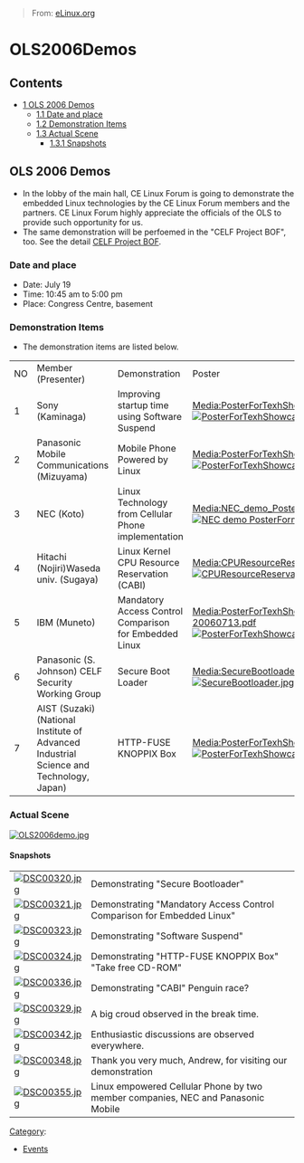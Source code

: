 > From: [eLinux.org](http://eLinux.org/OLS2006Demos "http://eLinux.org/OLS2006Demos")


# OLS2006Demos



## Contents

-   [1 OLS 2006 Demos](#ols-2006-demos)
    -   [1.1 Date and place](#date-and-place)
    -   [1.2 Demonstration Items](#demonstration-items)
    -   [1.3 Actual Scene](#actual-scene)
        -   [1.3.1 Snapshots](#snapshots)

## OLS 2006 Demos

-   In the lobby of the main hall, CE Linux Forum is going to
    demonstrate the embedded Linux technologies by the CE Linux Forum
    members and the partners. CE Linux Forum highly appreciate the
    officials of the OLS to provide such opportunity for us.
-   The same demonstration will be perfoemed in the "CELF Project BOF",
    too. See the detail [CELF Project
    BOF](http://eLinux.org/CELF_Project_BOF "CELF Project BOF").

### Date and place

-   Date: July 19
-   Time: 10:45 am to 5:00 pm
-   Place: Congress Centre, basement

### Demonstration Items

-   The demonstration items are listed below.

<table>
<tbody>
<tr class="odd">
<td align="left">NO</td>
<td align="left">Member (Presenter)</td>
<td align="left">Demonstration</td>
<td align="left">Poster</td>
</tr>
<tr class="even">
<td align="left">1</td>
<td align="left">Sony (Kaminaga)</td>
<td align="left">Improving startup time using Software Suspend</td>
<td align="left"><a href="http://elinux.org/images/2/26/PosterForTexhShowcase_Sony.pdf" title="PosterForTexhShowcase Sony.pdf">Media:PosterForTexhShowcase_Sony.pdf</a> <a href="http://elinux.org/File:PosterForTexhShowcase_Sony.jpg"><img src="http://elinux.org/images/b/b0/PosterForTexhShowcase_Sony.jpg" alt="PosterForTexhShowcase Sony.jpg" /></a></td>
</tr>
<tr class="odd">
<td align="left">2</td>
<td align="left">Panasonic Mobile Communications (Mizuyama)</td>
<td align="left">Mobile Phone Powered by Linux</td>
<td align="left"><a href="http://elinux.org/images/f/fc/PosterForTexhShowcase_PMC_OLS2006.pdf" title="PosterForTexhShowcase PMC OLS2006.pdf">Media:PosterForTexhShowcase_PMC_OLS2006.pdf</a> <a href="http://elinux.org/File:PosterForTexhShowcase_PMC_OLS2006.jpg"><img src="http://elinux.org/images/5/57/PosterForTexhShowcase_PMC_OLS2006.jpg" alt="PosterForTexhShowcase PMC OLS2006.jpg" /></a></td>
</tr>
<tr class="even">
<td align="left">3</td>
<td align="left">NEC (Koto)</td>
<td align="left">Linux Technology from Cellular Phone implementation</td>
<td align="left"><a href="http://elinux.org/images/7/72/NEC_demo_PosterForm_Eng.pdf" title="NEC demo PosterForm Eng.pdf">Media:NEC_demo_PosterForm_Eng.pdf</a> <a href="http://elinux.org/File:NEC_demo_PosterForm_Eng.jpg"><img src="http://elinux.org/images/3/37/NEC_demo_PosterForm_Eng.jpg" alt="NEC demo PosterForm Eng.jpg" /></a></td>
</tr>
<tr class="odd">
<td align="left">4</td>
<td align="left">Hitachi (Nojiri)Waseda univ. (Sugaya)</td>
<td align="left">Linux Kernel CPU Resource Reservation (CABI)</td>
<td align="left"><a href="http://elinux.org/images/4/47/CPUResourceReservation.pdf" title="CPUResourceReservation.pdf">Media:CPUResourceReservation.pdf</a> <a href="http://elinux.org/File:CPUResourceReservation.jpg"><img src="http://elinux.org/images/9/95/CPUResourceReservation.jpg" alt="CPUResourceReservation.jpg" /></a></td>
</tr>
<tr class="even">
<td align="left">5</td>
<td align="left">IBM (Muneto)</td>
<td align="left">Mandatory Access Control Comparison for Embedded Linux</td>
<td align="left"><a href="http://elinux.org/images/3/3d/PosterForTexhShowcase-IBM-20060713.pdf" title="PosterForTexhShowcase-IBM-20060713.pdf">Media:PosterForTexhShowcase-IBM-20060713.pdf</a> <a href="http://elinux.org/File:PosterForTexhShowcase-IBM-20060713.jpg"><img src="http://elinux.org/images/3/30/PosterForTexhShowcase-IBM-20060713.jpg" alt="PosterForTexhShowcase-IBM-20060713.jpg" /></a></td>
</tr>
<tr class="odd">
<td align="left">6</td>
<td align="left">Panasonic (S. Johnson) CELF Security Working Group</td>
<td align="left">Secure Boot Loader</td>
<td align="left"><a href="http://elinux.org/images/a/a6/SecureBootloader.pdf" title="SecureBootloader.pdf">Media:SecureBootloader.pdf</a> <a href="http://elinux.org/File:SecureBootloader.jpg"><img src="http://elinux.org/images/b/bd/SecureBootloader.jpg" alt="SecureBootloader.jpg" /></a></td>
</tr>
<tr class="even">
<td align="left">7</td>
<td align="left">AIST (Suzaki)(National Institute of Advanced Industrial Science and Technology, Japan)</td>
<td align="left">HTTP-FUSE KNOPPIX Box</td>
<td align="left"><a href="http://elinux.org/images/4/43/PosterForTexhShowcase-suzaki.pdf" title="PosterForTexhShowcase-suzaki.pdf">Media:PosterForTexhShowcase-suzaki.pdf</a> <a href="http://elinux.org/File:PosterForTexhShowcase-suzaki.jpg"><img src="http://elinux.org/images/c/cf/PosterForTexhShowcase-suzaki.jpg" alt="PosterForTexhShowcase-suzaki.jpg" /></a></td>
</tr>
</tbody>
</table>

### Actual Scene

[![OLS2006demo.jpg](http://eLinux.org/images/5/51/OLS2006demo.jpg)](http://eLinux.org/File:OLS2006demo.jpg)

#### Snapshots

<table>
<tbody>
<tr class="odd">
<td align="left"><a href="http://elinux.org/File:DSC00320.jpg"><img src="http://elinux.org/images/8/82/DSC00320.jpg" alt="DSC00320.jpg" /></a></td>
<td align="left">Demonstrating &quot;Secure Bootloader&quot;</td>
</tr>
<tr class="even">
<td align="left"><a href="http://elinux.org/File:DSC00321.jpg"><img src="http://elinux.org/images/9/96/DSC00321.jpg" alt="DSC00321.jpg" /></a></td>
<td align="left">Demonstrating &quot;Mandatory Access Control Comparison for Embedded Linux&quot;</td>
</tr>
<tr class="odd">
<td align="left"><a href="http://elinux.org/File:DSC00323.jpg"><img src="http://elinux.org/images/8/8e/DSC00323.jpg" alt="DSC00323.jpg" /></a></td>
<td align="left">Demonstrating &quot;Software Suspend&quot;</td>
</tr>
<tr class="even">
<td align="left"><a href="http://elinux.org/File:DSC00324.jpg"><img src="http://elinux.org/images/a/a9/DSC00324.jpg" alt="DSC00324.jpg" /></a></td>
<td align="left">Demonstrating &quot;HTTP-FUSE KNOPPIX Box&quot; &quot;Take free CD-ROM&quot;</td>
</tr>
<tr class="odd">
<td align="left"><a href="http://elinux.org/File:DSC00336.jpg"><img src="http://elinux.org/images/3/3e/DSC00336.jpg" alt="DSC00336.jpg" /></a></td>
<td align="left">Demonstrating &quot;CABI&quot; Penguin race?</td>
</tr>
<tr class="even">
<td align="left"><a href="http://elinux.org/File:DSC00329.jpg"><img src="http://elinux.org/images/d/dc/DSC00329.jpg" alt="DSC00329.jpg" /></a></td>
<td align="left">A big croud observed in the break time.</td>
</tr>
<tr class="odd">
<td align="left"><a href="http://elinux.org/File:DSC00342.jpg"><img src="http://elinux.org/images/7/74/DSC00342.jpg" alt="DSC00342.jpg" /></a></td>
<td align="left">Enthusiastic discussions are observed everywhere.</td>
</tr>
<tr class="even">
<td align="left"><a href="http://elinux.org/File:DSC00348.jpg"><img src="http://elinux.org/images/7/70/DSC00348.jpg" alt="DSC00348.jpg" /></a></td>
<td align="left">Thank you very much, Andrew, for visiting our demonstration</td>
</tr>
<tr class="odd">
<td align="left"><a href="http://elinux.org/File:DSC00355.jpg"><img src="http://elinux.org/images/c/c6/DSC00355.jpg" alt="DSC00355.jpg" /></a></td>
<td align="left">Linux empowered Cellular Phone by two member companies, NEC and Panasonic Mobile</td>
</tr>
</tbody>
</table>


[Category](http://eLinux.org/Special:Categories "Special:Categories"):

-   [Events](http://eLinux.org/Category:Events "Category:Events")

